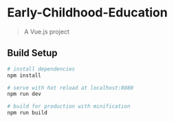 # Early-Childhood-Education

> A Vue.js project

## Build Setup

``` bash
# install dependencies
npm install

# serve with hot reload at localhost:8080
npm run dev

# build for production with minification
npm run build
